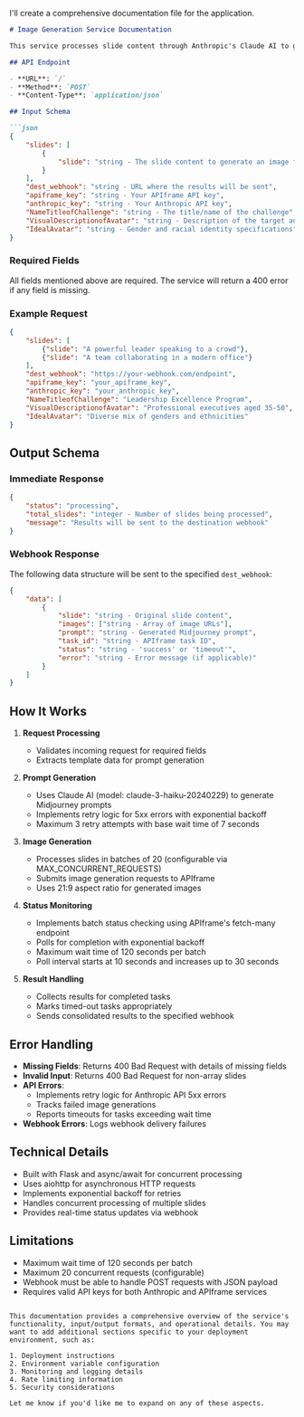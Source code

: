 I'll create a comprehensive documentation file for the application.

```markdown:README.md
# Image Generation Service Documentation

This service processes slide content through Anthropic's Claude AI to generate Midjourney prompts, which are then used to create images via APIframe. The service handles batch processing and provides asynchronous webhook-based responses.

## API Endpoint

- **URL**: `/`
- **Method**: `POST`
- **Content-Type**: `application/json`

## Input Schema

```json
{
    "slides": [
        {
            "slide": "string - The slide content to generate an image for"
        }
    ],
    "dest_webhook": "string - URL where the results will be sent",
    "apiframe_key": "string - Your APIframe API key",
    "anthropic_key": "string - Your Anthropic API key",
    "NameTitleofChallenge": "string - The title/name of the challenge",
    "VisualDescriptionofAvatar": "string - Description of the target audience",
    "IdealAvatar": "string - Gender and racial identity specifications"
}
```

### Required Fields
All fields mentioned above are required. The service will return a 400 error if any field is missing.

### Example Request
```json
{
    "slides": [
        {"slide": "A powerful leader speaking to a crowd"},
        {"slide": "A team collaborating in a modern office"}
    ],
    "dest_webhook": "https://your-webhook.com/endpoint",
    "apiframe_key": "your_apiframe_key",
    "anthropic_key": "your_anthropic_key",
    "NameTitleofChallenge": "Leadership Excellence Program",
    "VisualDescriptionofAvatar": "Professional executives aged 35-50",
    "IdealAvatar": "Diverse mix of genders and ethnicities"
}
```

## Output Schema

### Immediate Response
```json
{
    "status": "processing",
    "total_slides": "integer - Number of slides being processed",
    "message": "Results will be sent to the destination webhook"
}
```

### Webhook Response
The following data structure will be sent to the specified `dest_webhook`:
```json
{
    "data": [
        {
            "slide": "string - Original slide content",
            "images": ["string - Array of image URLs"],
            "prompt": "string - Generated Midjourney prompt",
            "task_id": "string - APIframe task ID",
            "status": "string - 'success' or 'timeout'",
            "error": "string - Error message (if applicable)"
        }
    ]
}
```

## How It Works

1. **Request Processing**
   - Validates incoming request for required fields
   - Extracts template data for prompt generation

2. **Prompt Generation**
   - Uses Claude AI (model: claude-3-haiku-20240229) to generate Midjourney prompts
   - Implements retry logic for 5xx errors with exponential backoff
   - Maximum 3 retry attempts with base wait time of 7 seconds

3. **Image Generation**
   - Processes slides in batches of 20 (configurable via MAX_CONCURRENT_REQUESTS)
   - Submits image generation requests to APIframe
   - Uses 21:9 aspect ratio for generated images

4. **Status Monitoring**
   - Implements batch status checking using APIframe's fetch-many endpoint
   - Polls for completion with exponential backoff
   - Maximum wait time of 120 seconds per batch
   - Poll interval starts at 10 seconds and increases up to 30 seconds

5. **Result Handling**
   - Collects results for completed tasks
   - Marks timed-out tasks appropriately
   - Sends consolidated results to the specified webhook

## Error Handling

- **Missing Fields**: Returns 400 Bad Request with details of missing fields
- **Invalid Input**: Returns 400 Bad Request for non-array slides
- **API Errors**: 
  - Implements retry logic for Anthropic API 5xx errors
  - Tracks failed image generations
  - Reports timeouts for tasks exceeding wait time
- **Webhook Errors**: Logs webhook delivery failures

## Technical Details

- Built with Flask and async/await for concurrent processing
- Uses aiohttp for asynchronous HTTP requests
- Implements exponential backoff for retries
- Handles concurrent processing of multiple slides
- Provides real-time status updates via webhook

## Limitations

- Maximum wait time of 120 seconds per batch
- Maximum 20 concurrent requests (configurable)
- Webhook must be able to handle POST requests with JSON payload
- Requires valid API keys for both Anthropic and APIframe services
```

This documentation provides a comprehensive overview of the service's functionality, input/output formats, and operational details. You may want to add additional sections specific to your deployment environment, such as:

1. Deployment instructions
2. Environment variable configuration
3. Monitoring and logging details
4. Rate limiting information
5. Security considerations

Let me know if you'd like me to expand on any of these aspects.
